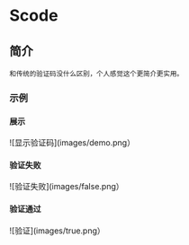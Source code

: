 # Scode

## 简介

```
和传统的验证码没什么区别，个人感觉这个更简介更实用。
```

### 示例
#### 展示
![显示验证码](images/demo.png）
#### 验证失败
![验证失败](images/false.png）
#### 验证通过
![验证](images/true.png）
